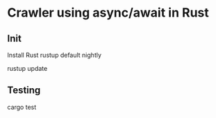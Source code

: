 # Crawler using async/await in Rust

## Init
Install Rust
rustup default nightly

rustup update


## Testing
cargo test
